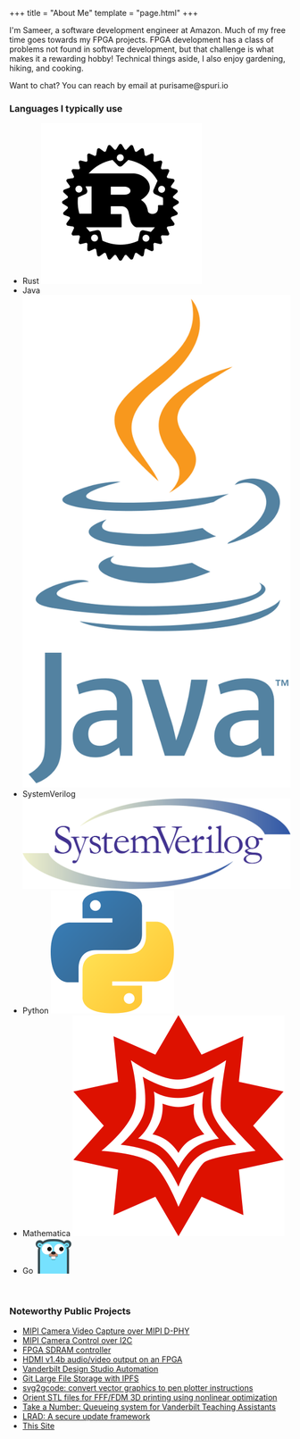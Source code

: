 +++
title = "About Me"
template = "page.html"
+++

I'm Sameer, a software development engineer at Amazon. Much of my free time goes towards my FPGA projects. FPGA development has a class of problems not found in software development, but that challenge is what makes it a rewarding hobby! Technical things aside, I also enjoy gardening, hiking, and cooking.

Want to chat? You can reach by email at <span style="unicode-bidi: bidi-override; direction: rtl;">oi.irups@emasirup</span>

### Languages I typically use

<ul>
    <li>Rust
        <img src="rust.svg" class="ico">
    </li>
    <li>Java
        <img src="java.svg" class="ico">
    </li>
    <li>
        SystemVerilog
        <img src ="system_verilog.svg" class="ico">
    </li>
    <li>Python
        <img src="python.svg" class="ico">
    </li>
    <li>Mathematica
        <img src="mathematica.svg" class="ico">
    </li>
    <li>Go
        <img src="go.svg" class="ico">
    </li>
</ul>
<br>

### Noteworthy Public Projects
* [MIPI Camera Video Capture over MIPI D-PHY](https://github.com/hdl-util/mipi-csi-2)
* [MIPI Camera Control over I2C](https://github.com/hdl-util/mipi-ccs)
* [FPGA SDRAM controller](https://github.com/hdl-util/sdram-controller/)
* [HDMI v1.4b audio/video output on an FPGA](https://github.com/hdl-util/hdmi/)
* [Vanderbilt Design Studio Automation](https://github.com/vanderbilt-design-studio/state-machine)
* [Git Large File Storage with IPFS](https://github.com/sameer-git-lfs-ipfs)
* [svg2gcode: convert vector graphics to pen plotter instructions](https://github.com/sameer/svg2gcode)
* [Orient STL files for FFF/FDM 3D printing using nonlinear optimization](https://github.com/sameer/orient-stl)
* [Take a Number: Queueing system for Vanderbilt Teaching Assistants](https://github.com/take-a-number/frontend)
* [LRAD: A secure update framework](https://github.com/sameer/lrad)
* [This Site](https://github.com/sameer/purisa.me)
